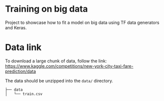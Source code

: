 # Training on big data 

Project to showcase how to fit a model on big data using TF data generators and Keras.

# Data link 

To download a large chunk of data, follow the link: https://www.kaggle.com/competitions/new-york-city-taxi-fare-prediction/data

The data should be unzipped into the `data/` directory.

```
├── data
│   └── train.csv
```